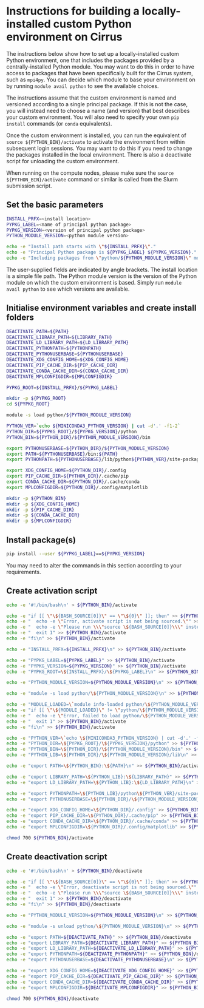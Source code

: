 Instructions for building a locally-installed custom Python environment on Cirrus
=================================================================================
  
The instructions below show how to set up a locally-installed custom Python environment, one that includes
the packages provided by a centrally-installed Python module. You may want to do this in order to have
access to packages that have been specifically built for the Cirrus system, such as `mpi4py`. You can decide
which module to base your environment on by running `module avail python` to see the available choices.

The instructions assume that the custom environment is named and versioned according to a single principal package.
If this is not the case, you will instead need to choose a name (and version) that best describes your custom environment.
You will also need to specify your own `pip install` commands (or `conda` equivalents).

Once the custom environment is installed, you can run the equivalent of `source ${PYTHON_BIN}/activate` to activate
the environment from within subsequent login sessions. You may want to do this if you need to change the packages
installed in the local environment. There is also a deactivate script for unloading the custom environment.

When running on the compute nodes, please make sure the `source ${PYTHON_BIN}/activate` command or similar
is called from the Slurm submission script.


Set the basic parameters
------------------------

```bash
INSTALL_PRFX=<install location>
PYPKG_LABEL=<name of principal python package>
PYPKG_VERSION=<version of principal python package>
PYTHON_MODULE_VERSION=<python module version>

echo -e "Install path starts with \"${INSTALL_PRFX}\"."
echo -e "Principal Python package is ${PYPKG_LABEL} ${PYPKG_VERSION}."
echo -e "Including packages from \"python/${PYTHON_MODULE_VERSION}\" module.\n"
```

The user-supplied fields are indicated by angle brackets.
The install location is a simple file path.
The Python module version is the version of the Python module on which the custom environment is based.
Simply run `module avail python` to see which versions are available.


Initialise environment variables and create install folders
-----------------------------------------------------------

```bash
DEACTIVATE_PATH=${PATH}
DEACTIVATE_LIBRARY_PATH=${LIBRARY_PATH}
DEACTIVATE_LD_LIBRARY_PATH=${LD_LIBRARY_PATH}
DEACTIVATE_PYTHONPATH=${PYTHONPATH}
DEACTIVATE_PYTHONUSERBASE=${PYTHONUSERBASE}
DEACTIVATE_XDG_CONFIG_HOME=${XDG_CONFIG_HOME}
DEACTIVATE_PIP_CACHE_DIR=${PIP_CACHE_DIR}
DEACTIVATE_CONDA_CACHE_DIR=${CONDA_CACHE_DIR}
DEACTIVATE_MPLCONFIGDIR=${MPLCONFIGDIR}

PYPKG_ROOT=${INSTALL_PRFX}/${PYPKG_LABEL}

mkdir -p ${PYPKG_ROOT}
cd ${PYPKG_ROOT}

module -s load python/${PYTHON_MODULE_VERSION}

PYTHON_VER=`echo ${MINICONDA3_PYTHON_VERSION} | cut -d'.' -f1-2`
PYTHON_DIR=${PYPKG_ROOT}/${PYPKG_VERSION}/python
PYTHON_BIN=${PYTHON_DIR}/${PYTHON_MODULE_VERSION}/bin

export PYTHONUSERBASE=${PYTHON_DIR}/${PYTHON_MODULE_VERSION}
export PATH=${PYTHONUSERBASE}/bin:${PATH}
export PYTHONPATH=${PYTHONUSERBASE}/lib/python${PYTHON_VER}/site-packages:${PYTHONPATH}

export XDG_CONFIG_HOME=${PYTHON_DIR}/.config
export PIP_CACHE_DIR=${PYTHON_DIR}/.cache/pip
export CONDA_CACHE_DIR=${PYTHON_DIR}/.cache/conda
export MPLCONFIGDIR=${PYTHON_DIR}/.config/matplotlib

mkdir -p ${PYTHON_BIN}
mkdir -p ${XDG_CONFIG_HOME}
mkdir -p ${PIP_CACHE_DIR}
mkdir -p ${CONDA_CACHE_DIR}
mkdir -p ${MPLCONFIGDIR}
```


Install package(s)
------------------

```bash
pip install --user ${PYPKG_LABEL}==${PYPKG_VERSION}
```

You may need to alter the commands in this section according to your requirements.


Create activation script
------------------------

```bash
echo -e '#!/bin/bash\n' > ${PYTHON_BIN}/activate

echo -e "if [[ \"\${BASH_SOURCE[0]}\" == \"\${0}\" ]]; then" >> ${PYTHON_BIN}/activate
echo -e "  echo -e \"Error, activate script is not being sourced.\"" >> ${PYTHON_BIN}/activate
echo -e "  echo -e \"Please run \\\"source \${BASH_SOURCE[0]}\\\" instead.\"" >> ${PYTHON_BIN}/activate
echo -e "  exit 1" >> ${PYTHON_BIN}/activate
echo -e "fi\n" >> ${PYTHON_BIN}/activate

echo -e "INSTALL_PRFX=${INSTALL_PRFX}\n" >> ${PYTHON_BIN}/activate

echo -e "PYPKG_LABEL=${PYPKG_LABEL}" >> ${PYTHON_BIN}/activate
echo -e "PYPKG_VERSION=${PYPKG_VERSION}" >> ${PYTHON_BIN}/activate
echo -e "PYPKG_ROOT=\${INSTALL_PRFX}/\${PYPKG_LABEL}\n" >> ${PYTHON_BIN}/activate

echo -e "PYTHON_MODULE_VERSION=${PYTHON_MODULE_VERSION}\n" >> ${PYTHON_BIN}/activate

echo -e "module -s load python/\${PYTHON_MODULE_VERSION}\n" >> ${PYTHON_BIN}/activate

echo -e "MODULE_LOADED=\`module info-loaded python/\${PYTHON_MODULE_VERSION}\`" >> ${PYTHON_BIN}/activate
echo -e "if [[ \"\${MODULE_LOADED}\" != \"python/\${PYTHON_MODULE_VERSION}\" ]]; then" >> ${PYTHON_BIN}/activate
echo -e "  echo -e \"Error, failed to load python/\${PYTHON_MODULE_VERSION} module.\"" >> ${PYTHON_BIN}/activate
echo -e "  exit 1" >> ${PYTHON_BIN}/activate
echo -e "fi\n" >> ${PYTHON_BIN}/activate

echo -e "PYTHON_VER=\`echo \${MINICONDA3_PYTHON_VERSION} | cut -d'.' -f1-2\`" >> ${PYTHON_BIN}/activate
echo -e "PYTHON_DIR=\${PYPKG_ROOT}/\${PYPKG_VERSION}/python" >> ${PYTHON_BIN}/activate
echo -e "PYTHON_BIN=\${PYTHON_DIR}/\${PYTHON_MODULE_VERSION}/bin" >> ${PYTHON_BIN}/activate
echo -e "PYTHON_LIB=\${PYTHON_DIR}/\${PYTHON_MODULE_VERSION}/lib\n" >> ${PYTHON_BIN}/activate

echo -e "export PATH=\${PYTHON_BIN}:\${PATH}\n" >> ${PYTHON_BIN}/activate

echo -e "export LIBRARY_PATH=\${PYTHON_LIB}:\${LIBRARY_PATH}" >> ${PYTHON_BIN}/activate
echo -e "export LD_LIBRARY_PATH=\${PYTHON_LIB}:\${LD_LIBRARY_PATH}\n" >> ${PYTHON_BIN}/activate

echo -e "export PYTHONPATH=\${PYTHON_LIB}/python\${PYTHON_VER}/site-packages:\${PYTHONPATH}" >> ${PYTHON_BIN}/activate
echo -e "export PYTHONUSERBASE=\${PYTHON_DIR}/\${PYTHON_MODULE_VERSION}\n" >> ${PYTHON_BIN}/activate

echo -e "export XDG_CONFIG_HOME=\${PYTHON_DIR}/.config" >> ${PYTHON_BIN}/activate
echo -e "export PIP_CACHE_DIR=\${PYTHON_DIR}/.cache/pip" >> ${PYTHON_BIN}/activate
echo -e "export CONDA_CACHE_DIR=\${PYTHON_DIR}/.cache/conda" >> ${PYTHON_BIN}/activate
echo -e "export MPLCONFIGDIR=\${PYTHON_DIR}/.config/matplotlib" >> ${PYTHON_BIN}/activate

chmod 700 ${PYTHON_BIN}/activate
```


Create deactivation script
--------------------------

```bash
echo -e '#!/bin/bash\n' > ${PYTHON_BIN}/deactivate

echo -e "if [[ \"\${BASH_SOURCE[0]}\" == \"\${0}\" ]]; then" >> ${PYTHON_BIN}/deactivate
echo -e "  echo -e \"Error, deactivate script is not being sourced.\"" >> ${PYTHON_BIN}/deactivate
echo -e "  echo -e \"Please run \\\"source \${BASH_SOURCE[0]}\\\" instead.\"" >> ${PYTHON_BIN}/deactivate
echo -e "  exit 1" >> ${PYTHON_BIN}/deactivate
echo -e "fi\n" >> ${PYTHON_BIN}/deactivate

echo -e "PYTHON_MODULE_VERSION=${PYTHON_MODULE_VERSION}\n" >> ${PYTHON_BIN}/deactivate

echo -e "module -s unload python/\${PYTHON_MODULE_VERSION}\n" >> ${PYTHON_BIN}/deactivate

echo -e "export PATH=${DEACTIVATE_PATH}" >> ${PYTHON_BIN}/deactivate
echo -e "export LIBRARY_PATH=${DEACTIVATE_LIBRARY_PATH}" >> ${PYTHON_BIN}/deactivate
echo -e "export LD_LIBRARY_PATH=${DEACTIVATE_LD_LIBRARY_PATH}" >> ${PYTHON_BIN}/deactivate
echo -e "export PYTHONPATH=${DEACTIVATE_PYTHONPATH}" >> ${PYTHON_BIN}/deactivate
echo -e "export PYTHONUSERBASE=${DEACTIVATE_PYTHONUSERBASE}\n" >> ${PYTHON_BIN}/deactivate

echo -e "export XDG_CONFIG_HOME=${DEACTIVATE_XDG_CONFIG_HOME}" >> ${PYTHON_BIN}/deactivate
echo -e "export PIP_CACHE_DIR=${DEACTIVATE_PIP_CACHE_DIR}" >> ${PYTHON_BIN}/deactivate
echo -e "export CONDA_CACHE_DIR=${DEACTIVATE_CONDA_CACHE_DIR}" >> ${PYTHON_BIN}/deactivate
echo -e "export MPLCONFIGDIR=${DEACTIVATE_MPLCONFIGDIR}" >> ${PYTHON_BIN}/deactivate

chmod 700 ${PYTHON_BIN}/deactivate
```
